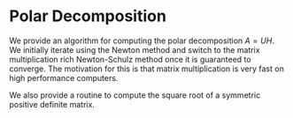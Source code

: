 # Polar Decomposition

We provide an algorithm for computing the polar decomposition $A=UH$.
We initially iterate using the Newton method and switch to the matrix multiplication rich
Newton-Schulz method once it is guaranteed to converge.
The motivation for this is that matrix multiplication is very fast
on high performance computers.

We also provide a routine to compute the square root of a symmetric positive
definite matrix.
